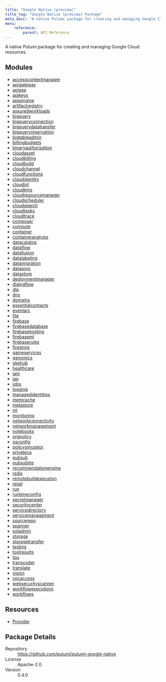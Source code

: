 ```yaml
---
title: "Google Native (preview)"
title_tag: "Google Native (preview) Package"
meta_desc: "A native Pulumi package for creating and managing Google Cloud resources."
menu:
    reference:
        parent: API Reference
---
```


<!-- WARNING: this file was generated by Pulumi Docs Generator. -->
<!-- Do not edit by hand unless you're certain you know what you are doing! -->

A native Pulumi package for creating and managing Google Cloud resources.

<h2 id="modules">Modules</h2>
<ul class="api">
    <li><a href="accesscontextmanager/" title="accesscontextmanager"><span class="symbol module"></span>accesscontextmanager</a></li>
    <li><a href="apigateway/" title="apigateway"><span class="symbol module"></span>apigateway</a></li>
    <li><a href="apigee/" title="apigee"><span class="symbol module"></span>apigee</a></li>
    <li><a href="apikeys/" title="apikeys"><span class="symbol module"></span>apikeys</a></li>
    <li><a href="appengine/" title="appengine"><span class="symbol module"></span>appengine</a></li>
    <li><a href="artifactregistry/" title="artifactregistry"><span class="symbol module"></span>artifactregistry</a></li>
    <li><a href="assuredworkloads/" title="assuredworkloads"><span class="symbol module"></span>assuredworkloads</a></li>
    <li><a href="bigquery/" title="bigquery"><span class="symbol module"></span>bigquery</a></li>
    <li><a href="bigqueryconnection/" title="bigqueryconnection"><span class="symbol module"></span>bigqueryconnection</a></li>
    <li><a href="bigquerydatatransfer/" title="bigquerydatatransfer"><span class="symbol module"></span>bigquerydatatransfer</a></li>
    <li><a href="bigqueryreservation/" title="bigqueryreservation"><span class="symbol module"></span>bigqueryreservation</a></li>
    <li><a href="bigtableadmin/" title="bigtableadmin"><span class="symbol module"></span>bigtableadmin</a></li>
    <li><a href="billingbudgets/" title="billingbudgets"><span class="symbol module"></span>billingbudgets</a></li>
    <li><a href="binaryauthorization/" title="binaryauthorization"><span class="symbol module"></span>binaryauthorization</a></li>
    <li><a href="cloudasset/" title="cloudasset"><span class="symbol module"></span>cloudasset</a></li>
    <li><a href="cloudbilling/" title="cloudbilling"><span class="symbol module"></span>cloudbilling</a></li>
    <li><a href="cloudbuild/" title="cloudbuild"><span class="symbol module"></span>cloudbuild</a></li>
    <li><a href="cloudchannel/" title="cloudchannel"><span class="symbol module"></span>cloudchannel</a></li>
    <li><a href="cloudfunctions/" title="cloudfunctions"><span class="symbol module"></span>cloudfunctions</a></li>
    <li><a href="cloudidentity/" title="cloudidentity"><span class="symbol module"></span>cloudidentity</a></li>
    <li><a href="cloudiot/" title="cloudiot"><span class="symbol module"></span>cloudiot</a></li>
    <li><a href="cloudkms/" title="cloudkms"><span class="symbol module"></span>cloudkms</a></li>
    <li><a href="cloudresourcemanager/" title="cloudresourcemanager"><span class="symbol module"></span>cloudresourcemanager</a></li>
    <li><a href="cloudscheduler/" title="cloudscheduler"><span class="symbol module"></span>cloudscheduler</a></li>
    <li><a href="cloudsearch/" title="cloudsearch"><span class="symbol module"></span>cloudsearch</a></li>
    <li><a href="cloudtasks/" title="cloudtasks"><span class="symbol module"></span>cloudtasks</a></li>
    <li><a href="cloudtrace/" title="cloudtrace"><span class="symbol module"></span>cloudtrace</a></li>
    <li><a href="composer/" title="composer"><span class="symbol module"></span>composer</a></li>
    <li><a href="compute/" title="compute"><span class="symbol module"></span>compute</a></li>
    <li><a href="container/" title="container"><span class="symbol module"></span>container</a></li>
    <li><a href="containeranalysis/" title="containeranalysis"><span class="symbol module"></span>containeranalysis</a></li>
    <li><a href="datacatalog/" title="datacatalog"><span class="symbol module"></span>datacatalog</a></li>
    <li><a href="dataflow/" title="dataflow"><span class="symbol module"></span>dataflow</a></li>
    <li><a href="datafusion/" title="datafusion"><span class="symbol module"></span>datafusion</a></li>
    <li><a href="datalabeling/" title="datalabeling"><span class="symbol module"></span>datalabeling</a></li>
    <li><a href="datamigration/" title="datamigration"><span class="symbol module"></span>datamigration</a></li>
    <li><a href="dataproc/" title="dataproc"><span class="symbol module"></span>dataproc</a></li>
    <li><a href="datastore/" title="datastore"><span class="symbol module"></span>datastore</a></li>
    <li><a href="deploymentmanager/" title="deploymentmanager"><span class="symbol module"></span>deploymentmanager</a></li>
    <li><a href="dialogflow/" title="dialogflow"><span class="symbol module"></span>dialogflow</a></li>
    <li><a href="dlp/" title="dlp"><span class="symbol module"></span>dlp</a></li>
    <li><a href="dns/" title="dns"><span class="symbol module"></span>dns</a></li>
    <li><a href="domains/" title="domains"><span class="symbol module"></span>domains</a></li>
    <li><a href="essentialcontacts/" title="essentialcontacts"><span class="symbol module"></span>essentialcontacts</a></li>
    <li><a href="eventarc/" title="eventarc"><span class="symbol module"></span>eventarc</a></li>
    <li><a href="file/" title="file"><span class="symbol module"></span>file</a></li>
    <li><a href="firebase/" title="firebase"><span class="symbol module"></span>firebase</a></li>
    <li><a href="firebasedatabase/" title="firebasedatabase"><span class="symbol module"></span>firebasedatabase</a></li>
    <li><a href="firebasehosting/" title="firebasehosting"><span class="symbol module"></span>firebasehosting</a></li>
    <li><a href="firebaseml/" title="firebaseml"><span class="symbol module"></span>firebaseml</a></li>
    <li><a href="firebaserules/" title="firebaserules"><span class="symbol module"></span>firebaserules</a></li>
    <li><a href="firestore/" title="firestore"><span class="symbol module"></span>firestore</a></li>
    <li><a href="gameservices/" title="gameservices"><span class="symbol module"></span>gameservices</a></li>
    <li><a href="genomics/" title="genomics"><span class="symbol module"></span>genomics</a></li>
    <li><a href="gkehub/" title="gkehub"><span class="symbol module"></span>gkehub</a></li>
    <li><a href="healthcare/" title="healthcare"><span class="symbol module"></span>healthcare</a></li>
    <li><a href="iam/" title="iam"><span class="symbol module"></span>iam</a></li>
    <li><a href="iap/" title="iap"><span class="symbol module"></span>iap</a></li>
    <li><a href="jobs/" title="jobs"><span class="symbol module"></span>jobs</a></li>
    <li><a href="logging/" title="logging"><span class="symbol module"></span>logging</a></li>
    <li><a href="managedidentities/" title="managedidentities"><span class="symbol module"></span>managedidentities</a></li>
    <li><a href="memcache/" title="memcache"><span class="symbol module"></span>memcache</a></li>
    <li><a href="metastore/" title="metastore"><span class="symbol module"></span>metastore</a></li>
    <li><a href="ml/" title="ml"><span class="symbol module"></span>ml</a></li>
    <li><a href="monitoring/" title="monitoring"><span class="symbol module"></span>monitoring</a></li>
    <li><a href="networkconnectivity/" title="networkconnectivity"><span class="symbol module"></span>networkconnectivity</a></li>
    <li><a href="networkmanagement/" title="networkmanagement"><span class="symbol module"></span>networkmanagement</a></li>
    <li><a href="notebooks/" title="notebooks"><span class="symbol module"></span>notebooks</a></li>
    <li><a href="orgpolicy/" title="orgpolicy"><span class="symbol module"></span>orgpolicy</a></li>
    <li><a href="osconfig/" title="osconfig"><span class="symbol module"></span>osconfig</a></li>
    <li><a href="policysimulator/" title="policysimulator"><span class="symbol module"></span>policysimulator</a></li>
    <li><a href="privateca/" title="privateca"><span class="symbol module"></span>privateca</a></li>
    <li><a href="pubsub/" title="pubsub"><span class="symbol module"></span>pubsub</a></li>
    <li><a href="pubsublite/" title="pubsublite"><span class="symbol module"></span>pubsublite</a></li>
    <li><a href="recommendationengine/" title="recommendationengine"><span class="symbol module"></span>recommendationengine</a></li>
    <li><a href="redis/" title="redis"><span class="symbol module"></span>redis</a></li>
    <li><a href="remotebuildexecution/" title="remotebuildexecution"><span class="symbol module"></span>remotebuildexecution</a></li>
    <li><a href="retail/" title="retail"><span class="symbol module"></span>retail</a></li>
    <li><a href="run/" title="run"><span class="symbol module"></span>run</a></li>
    <li><a href="runtimeconfig/" title="runtimeconfig"><span class="symbol module"></span>runtimeconfig</a></li>
    <li><a href="secretmanager/" title="secretmanager"><span class="symbol module"></span>secretmanager</a></li>
    <li><a href="securitycenter/" title="securitycenter"><span class="symbol module"></span>securitycenter</a></li>
    <li><a href="servicedirectory/" title="servicedirectory"><span class="symbol module"></span>servicedirectory</a></li>
    <li><a href="servicemanagement/" title="servicemanagement"><span class="symbol module"></span>servicemanagement</a></li>
    <li><a href="sourcerepo/" title="sourcerepo"><span class="symbol module"></span>sourcerepo</a></li>
    <li><a href="spanner/" title="spanner"><span class="symbol module"></span>spanner</a></li>
    <li><a href="sqladmin/" title="sqladmin"><span class="symbol module"></span>sqladmin</a></li>
    <li><a href="storage/" title="storage"><span class="symbol module"></span>storage</a></li>
    <li><a href="storagetransfer/" title="storagetransfer"><span class="symbol module"></span>storagetransfer</a></li>
    <li><a href="testing/" title="testing"><span class="symbol module"></span>testing</a></li>
    <li><a href="toolresults/" title="toolresults"><span class="symbol module"></span>toolresults</a></li>
    <li><a href="tpu/" title="tpu"><span class="symbol module"></span>tpu</a></li>
    <li><a href="transcoder/" title="transcoder"><span class="symbol module"></span>transcoder</a></li>
    <li><a href="translate/" title="translate"><span class="symbol module"></span>translate</a></li>
    <li><a href="vision/" title="vision"><span class="symbol module"></span>vision</a></li>
    <li><a href="vpcaccess/" title="vpcaccess"><span class="symbol module"></span>vpcaccess</a></li>
    <li><a href="websecurityscanner/" title="websecurityscanner"><span class="symbol module"></span>websecurityscanner</a></li>
    <li><a href="workflowexecutions/" title="workflowexecutions"><span class="symbol module"></span>workflowexecutions</a></li>
    <li><a href="workflows/" title="workflows"><span class="symbol module"></span>workflows</a></li>
</ul>

<h2 id="resources">Resources</h2>
<ul class="api">
    <li><a href="provider" title="Provider"><span class="symbol resource"></span>Provider</a></li>
</ul>

<h2 id="package-details">Package Details</h2>
<dl class="package-details">
	<dt>Repository</dt>
	<dd><a href="https://github.com/pulumi/pulumi-google-native">https://github.com/pulumi/pulumi-google-native</a></dd>
	<dt>License</dt>
	<dd>Apache-2.0</dd>
	<dt>Version</dt>
	<dd>0.4.0</dd>
</dl>

